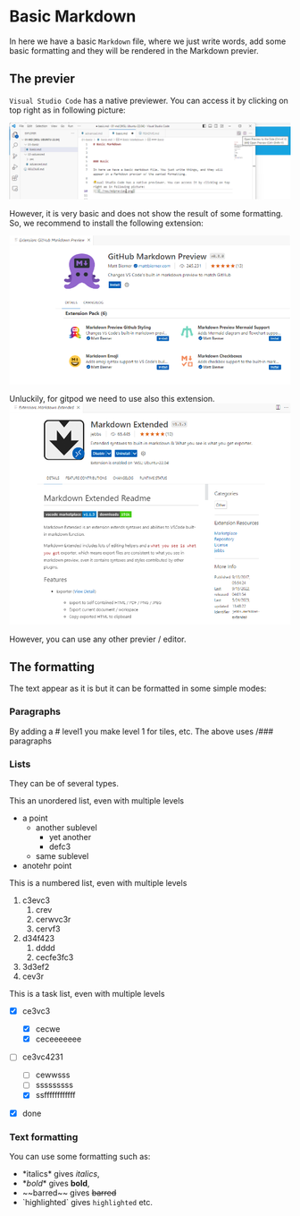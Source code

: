 # Basic Markdown


In here we have a basic `Markdown` file, where we just write words, add some basic formatting and they will be rendered in the Markdown previer.


## The previer


`Visual Studio Code` has a native previewer. You can access it by clicking on top right as in following picture:

![](./res/mdpreview.png) 


However, it is very basic and does not show the result of some formatting. So, we recommend to install the following extension:

![](./res/mdextension.png)

Unluckily, for gitpod we need to use also this extension.
![](./res/mdanother.png)


However, you can use any other previer / editor.


## The formatting

The text appear as it is but it can be formatted in some simple modes:

### Paragraphs
By adding a \# level1 you make level 1 for tiles, etc. The above uses /### paragraphs



### Lists

They can be of several types.

This an unordered list, even with multiple levels
- a point
  - another sublevel
    - yet another
    - defc3
  - same sublevel
- anotehr point


This is a numbered list, even with multiple levels 
1. c3evc3
   1. crev
   2. cerwvc3r
   3. cervf3
2. d34f423
   1. dddd
   2. cecfe3fc3
3. 3d3ef2
4. cev3r

This is a task list, even with multiple levels

- [x] ce3vc3
  - [x] cecwe
  - [x] ceceeeeeee
- [ ] ce3vc4231
  - [ ] cewwsss
  - [ ] sssssssss
  - [x] ssffffffffffff
- [x] done



### Text formatting

You can use some formatting such as:

- \*italics* gives *italics*, 
- \**bold** gives **bold**, 
- \~~barred~~ gives ~~barred~~
- \`highlighted\` gives `highlighted`
etc.






